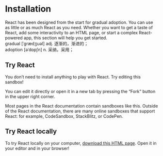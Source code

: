 # Installation

React has been designed from the start for gradual adoption. You can use as little or as much React as you need. Whether you want to get a taste of React, add some interactivity to an HTML page, or start a complex React-powered app, this section will help you get started.\
gradual [ˈɡrædʒuəl] adj. 逐渐的，渐进的；\
adoption [əˈdɒpʃn] n. 采纳，采用；

## Try React
You don’t need to install anything to play with React. Try editing this sandbox!

You can edit it directly or open it in a new tab by pressing the “Fork” button in the upper right corner.

Most pages in the React documentation contain sandboxes like this. Outside of the React documentation, there are many online sandboxes that support React: for example, CodeSandbox, StackBlitz, or CodePen.

## Try React locally
To try React locally on your computer, [download this HTML page](https://gist.githubusercontent.com/gaearon/0275b1e1518599bbeafcde4722e79ed1/raw/db72dcbf3384ee1708c4a07d3be79860db04bff0/example.html). Open it in your editor and in your browser!
